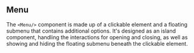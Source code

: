 ## Menu

The `<Menu/>` component is made up of a clickable element and a floating submenu
that contains additional options. It's designed as an island component, handling
the interactions for opening and closing, as well as showing and hiding the
floating submenu beneath the clickable element.
